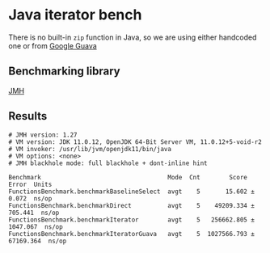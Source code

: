 # Java iterator bench

There is no built-in `zip` function in Java, so we are using either handcoded one or from [Google Guava](https://github.com/google/guava)

## Benchmarking library

[JMH](https://github.com/openjdk/jmh)

## Results

```
# JMH version: 1.27
# VM version: JDK 11.0.12, OpenJDK 64-Bit Server VM, 11.0.12+5-void-r2
# VM invoker: /usr/lib/jvm/openjdk11/bin/java
# VM options: <none>
# JMH blackhole mode: full blackhole + dont-inline hint
```

```
Benchmark                                   Mode  Cnt        Score       Error  Units
FunctionsBenchmark.benchmarkBaselineSelect  avgt    5       15.602 ±     0.072  ns/op
FunctionsBenchmark.benchmarkDirect          avgt    5    49209.334 ±   705.441  ns/op
FunctionsBenchmark.benchmarkIterator        avgt    5   256662.805 ±  1047.067  ns/op
FunctionsBenchmark.benchmarkIteratorGuava   avgt    5  1027566.793 ± 67169.364  ns/op
```